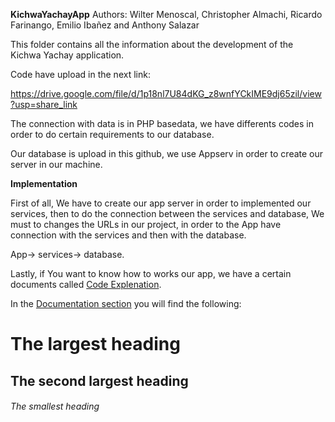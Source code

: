 **KichwaYachayApp**
Authors: Wilter Menoscal,
         Christopher Almachi,
         Ricardo Farinango,
         Emilio Ibañez and
         Anthony Salazar
    
This folder contains all the information about the development of the Kichwa Yachay application.

Code have upload in the next link:

https://drive.google.com/file/d/1p18nl7U84dKG_z8wnfYCkIME9dj65zil/view?usp=share_link

The connection with data is in PHP basedata, we have differents codes in order to do certain requirements to our database.

Our database is upload in this github, we use Appserv in order to create our server in our machine.

**Implementation**

First of all, We have to create our app server in order to implemented our services, then to do the connection between the services and database,
We must to changes the URLs in our project, in order to the App have connection with the services and then with the database.

App-> services-> database.

Lastly, if You want to know how to works our app, we have a certain documents called [Code Explenation](https://github.com/ChrisAlmachi/KichwaYachayApp/blob/main/Documentation/code%20explanation.pdf).

In the [Documentation section](https://github.com/ChrisAlmachi/KichwaYachayApp/tree/main/Documentation)  you will find the following:

# The largest heading
## The second largest heading
###### The smallest heading

